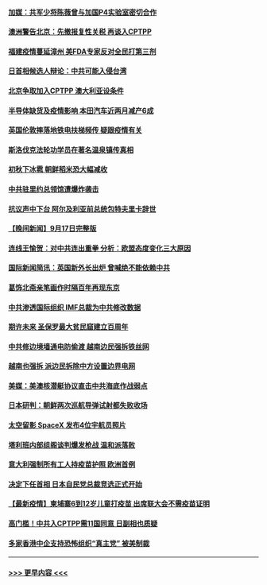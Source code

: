#### [加媒：共军少将陈薇曾与加国P4实验室密切合作](../pages/prog202/a103219807.md?t=09190101) 
#### [澳洲警告北京：先撤报复性关税 再谈入CPTPP](../pages/prog202/a103219799.md?t=09190101) 
#### [福建疫情蔓延漳州 美FDA专家反对全民打第三剂](../pages/prog202/a103219811.md?t=09190101) 
#### [日首相候选人辩论：中共可能入侵台湾](../pages/prog202/a103219804.md?t=09190101) 
#### [北京争取加入CPTPP  澳大利亚设条件](../pages/prog202/a103219777.md?t=09190101) 
#### [半导体缺货及疫情影响 本田汽车近两月减产6成](../pages/prog202/a103219642.md?t=09190101) 
#### [英国伦敦摔落地铁电扶梯频传 疑跟疫情有关](../pages/prog202/a103219633.md?t=09190101) 
#### [斯洛伐克法轮功学员在著名温泉镇传真相](../pages/prog202/a103219592.md?t=09190101) 
#### [初秋下冰雹 朝鲜稻米恐大幅减收](../pages/prog202/a103219563.md?t=09190101) 
#### [中共驻里约总领馆遭爆炸袭击](../pages/prog202/a103219502.md?t=09190101) 
#### [抗议声中下台 阿尔及利亚前总统包特夫里卡辞世](../pages/prog202/a103219425.md?t=09190101) 
#### [【晚间新闻】9月17日完整版](../pages/prog202/a103219384.md?t=09190101) 
#### [连线王愉贺：对中共连出重拳 分析：欧盟态度变化三大原因](../pages/prog202/a103218366.md?t=09190101) 
#### [国际新闻简讯：英国新外长出炉 曾喊绝不能依赖中共](../pages/prog202/a103218177.md?t=09190101) 
#### [葛饰北斋亲笔画作时隔百年再现东京](../pages/prog202/a103219176.md?t=09190101) 
#### [中共渗透国际组织 IMF总裁为中共修改数据](../pages/prog202/a103219215.md?t=09190101) 
#### [期许未来 圣保罗最大贫民窟建立百周年](../pages/prog202/a103219167.md?t=09190101) 
#### [中共修边境墙通电防偷渡 越南边民强拆铁丝网](../pages/prog202/a103218917.md?t=09190101) 
#### [越南也强拆 派边民拆除中方设置边界电网](../pages/prog202/a103219160.md?t=09190101) 
#### [美媒：美澳核潜艇协议直击中共海底作战弱点](../pages/prog202/a103219131.md?t=09190101) 
#### [日本研判：朝鲜两次巡航导弹试射都失败收场](../pages/prog202/a103219041.md?t=09190101) 
#### [太空留影 SpaceX 发布4位宇航员照片](../pages/prog202/a103219123.md?t=09190101) 
#### [塔利班内部组阁谈判爆发枪战 温和派落败](../pages/prog202/a103219104.md?t=09190101) 
#### [意大利强制所有工人持疫苗护照 欧洲首例](../pages/prog202/a103218881.md?t=09190101) 
#### [决定下任首相 日本自民党总裁竞选正式开始](../pages/prog202/a103218991.md?t=09190101) 
#### [【最新疫情】柬埔寨6到12岁儿童打疫苗 出席联大会不需疫苗证明](../pages/prog202/a103218967.md?t=09190101) 
#### [高门槛！中共入CPTPP需11国同意 日副相也质疑](../pages/prog202/a103218931.md?t=09190101) 
#### [多家香港中企支持恐怖组织“真主党” 被美制裁](../pages/prog202/a103218828.md?t=09190101) 

----
#### [ >>> 更早内容 <<< ](../indexes/prog202-earlier.md)
